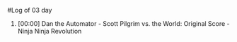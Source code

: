 #Log of 03 day

1. [00:00] Dan the Automator - Scott Pilgrim vs. the World: Original Score - Ninja Ninja Revolution
